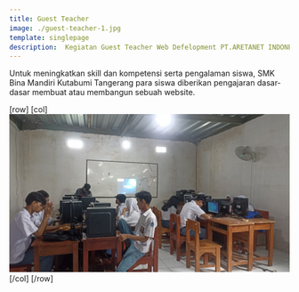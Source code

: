 ```yaml
---
title: Guest Teacher
image: ./guest-teacher-1.jpg
template: singlepage
description:  Kegiatan Guest Teacher Web Defelopment PT.ARETANET INDONESIA
---
```


Untuk meningkatkan skill dan kompetensi serta pengalaman siswa, SMK Bina Mandiri Kutabumi Tangerang para siswa diberikan pengajaran dasar-dasar membuat atau membangun sebuah website.

[row]
[col]
![guest teacher](./guest-teacher-2.jpg)
[/col]
[/row]